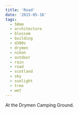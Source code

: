 ```yaml
---
title: 'Road'
date: '2015-05-16'
tags:
  - 50mm
  - architecture
  - blossom
  - building
  - d300s
  - drymen
  - nikon
  - outdoor
  - rain
  - road
  - scotland
  - sky
  - sunlight
  - tree
  - wet
---
```


At the Drymen Camping Ground.
